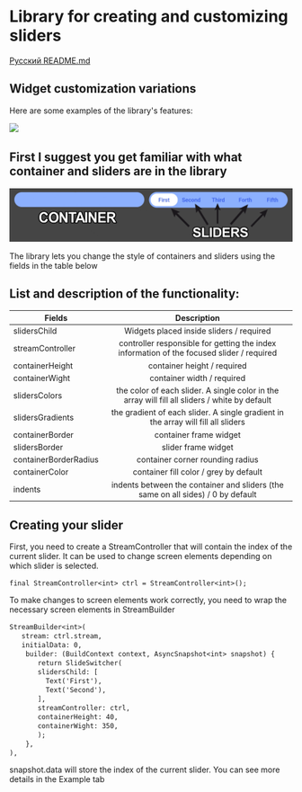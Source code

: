# Library for creating and customizing sliders

[Русский README.md](README.ru.md)

## Widget customization variations

Here are some examples of the library's features:

![](.github/switchers_example.gif)

## First I suggest you get familiar with what container and sliders are in the library

![](.github/container_sliders.png)

The library lets you change the style of containers and sliders using the fields in the table below

## List and description of the functionality:

| Fields           | Description                                   |
| ---------------- |:---------------------------------------------:|
| slidersChild     | Widgets placed inside sliders / required |
| streamController | controller responsible for getting the index information of the focused slider / required |
| containerHeight | container height / required |
| containerWight | container width / required |
| slidersColors | the color of each slider. A single color in the array will fill all sliders / white by default |
| slidersGradients | the gradient of each slider. A single gradient in the array will fill all sliders |
| containerBorder | container frame widget |
| slidersBorder | slider frame widget |
| containerBorderRadius | container corner rounding radius |
| containerColor | container fill color / grey by default |
| indents | indents between the container and sliders (the same on all sides) / 0 by default |

## Creating your slider

First, you need to create a StreamController that will contain the index of the current slider.
It can be used to change screen elements depending on which slider is selected.

```
final StreamController<int> ctrl = StreamController<int>();
```

To make changes to screen elements work correctly, you need to wrap the necessary screen elements in StreamBuilder

```
StreamBuilder<int>(
   stream: ctrl.stream,
   initialData: 0,
    builder: (BuildContext context, AsyncSnapshot<int> snapshot) {
       return SlideSwitcher(
       slidersChild: [
         Text('First'),
         Text('Second'),
       ],
       streamController: ctrl,
       containerHeight: 40,
       containerWight: 350,
       );
    },
),
```

snapshot.data will store the index of the current slider.
You can see more details in the Example tab